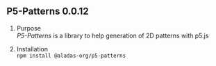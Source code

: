 ## P5-Patterns 0.0.12
1. Purpose\
   _P5-Patterns_ is a library to help generation of 2D patterns with p5.js
      
	
3. Installation  
   `npm install @aladas-org/p5-patterns`    